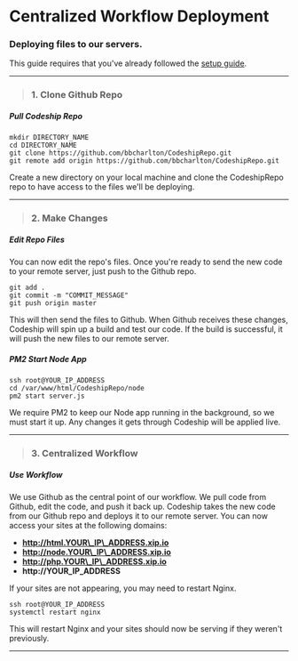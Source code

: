 # Centralized Workflow Deployment
### Deploying files to our servers.

This guide requires that you've already followed the [setup guide](https://github.com/bbcharlton/DWA/blob/0c325e7a7121560e803177d471e3c9af5bdb55b9/setup.md).
___

> ### 1. Clone Github Repo

##### Pull Codeship Repo

```shell
mkdir DIRECTORY_NAME
cd DIRECTORY_NAME
git clone https://github.com/bbcharlton/CodeshipRepo.git
git remote add origin https://github.com/bbcharlton/CodeshipRepo.git
```

Create a new directory on your local machine and clone the CodeshipRepo repo to have access to the files we'll be deploying.

___

> ### 2. Make Changes

##### Edit Repo Files

You can now edit the repo's files. Once you're ready to send the new code to your remote server, just push to the Github repo.

```shell
git add .
git commit -m "COMMIT_MESSAGE"
git push origin master
```

This will then send the files to Github. When Github receives these changes, Codeship will spin up a build and test our code. If the build is successful, it will push the new files to our remote server.

##### PM2 Start Node App

```shell
ssh root@YOUR_IP_ADDRESS
cd /var/www/html/CodeshipRepo/node
pm2 start server.js
```

We require PM2 to keep our Node app running in the background, so we must start it up. Any changes it gets through Codeship will be applied live.

___

> ### 3. Centralized Workflow

##### Use Workflow

We use Github as the central point of our workflow. We pull code from Github, edit the code, and push it back up. Codeship takes the new code from our Github repo and deploys it to our remote server. You can now access your sites at the following domains:

* **http://html.YOUR\_IP\_ADDRESS.xip.io**
* **http://node.YOUR\_IP\_ADDRESS.xip.io**
* **http://php.YOUR\_IP\_ADDRESS.xip.io**
* **http://YOUR\_IP\_ADDRESS**

If your sites are not appearing, you may need to restart Nginx.

```shell
ssh root@YOUR_IP_ADDRESS
systemctl restart nginx
```

This will restart Nginx and your sites should now be serving if they weren't previously.

___
